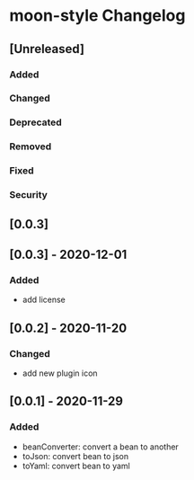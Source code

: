 <!-- Keep a Changelog guide -> https://keepachangelog.com -->

# moon-style Changelog

## [Unreleased]
### Added

### Changed

### Deprecated

### Removed

### Fixed

### Security
## [0.0.3]
## [0.0.3] - 2020-12-01
### Added
- add license
## [0.0.2] - 2020-11-20
### Changed
- add new plugin icon
## [0.0.1] - 2020-11-29
### Added
- beanConverter: convert a bean to another
- toJson: convert bean to json
- toYaml: convert bean to yaml